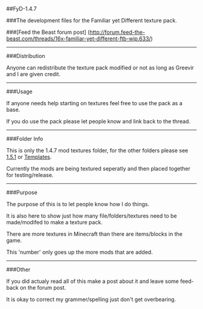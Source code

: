 ##FyD-1.4.7

###The development files for the Familiar yet Different texture pack.

###[Feed the Beast forum post] (http://forum.feed-the-beast.com/threads/16x-familiar-yet-different-ftb-wip.633/)
***
###Distribution

Anyone can redistribute the texture pack modified or not as long as Greevir and I are given credit.
***
###Usage

If anyone needs help starting on textures feel free to use the pack as a base.

If you do use the pack please let people know and link back to the thread.
***
###Folder Info

This is only the 1.4.7 mod textures folder, for the other folders please see [1.5.1](https://github.com/Morton00000/FyD-1.5.1) or [Templates](https://github.com/Morton00000/FyD-Template_Files).

Currently the mods are being textured seperatly and then placed together for testing/release.
***
###Purpose

The purpose of this is to let people know how I do things.

It is also here to show just how many file/folders/textures need to be made/modifed to make a texture pack.

There are more textures in Minecraft than there are items/blocks in the game.

This 'number' only goes up the more mods that are added.
***
###Other

If you did actualy read all of this make a post about it and leave some feed-back on the forum post.

It is okay to correct my grammer/spelling just don't get overbearing.
